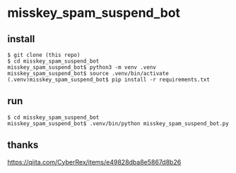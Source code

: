 # misskey_spam_suspend_bot

## install

```shell
$ git clone (this repo)
$ cd misskey_spam_suspend_bot
misskey_spam_suspend_bot$ python3 -m venv .venv
misskey_spam_suspend_bot$ source .venv/bin/activate
(.venv)misskey_spam_suspend_bot$ pip install -r requirements.txt
```

## run

```shell
$ cd misskey_spam_suspend_bot
misskey_spam_suspend_bot$ .venv/bin/python misskey_spam_suspend_bot.py
```

## thanks

https://qiita.com/CyberRex/items/e49828dba8e5867d8b26